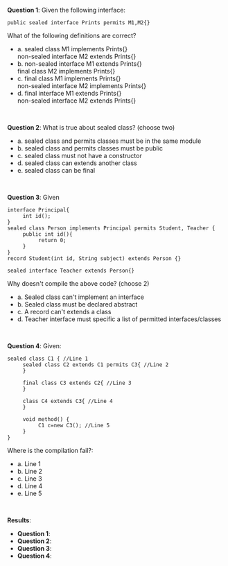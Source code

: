 **Question 1**: Given the following interface:

```
public sealed interface Prints permits M1,M2{}
```

What of the following definitions are correct?

- a. sealed class M1 implements Prints{} <br>
  non-sealed interface M2 extends Prints{}
- b. non-sealed interface M1 extends Prints{} <br>
  final class M2 implements Prints{}
- c. final class M1 implements Prints{}<br>
  non-sealed interface M2 implements Prints{}
- d. final interface M1 extends Prints{} <br>
  non-sealed interface M2 extends Prints{}

<br>

**Question 2**: What is true about sealed class? (choose two)

- a. sealed class and permits classes must be in the same module
- b. sealed class and permits classes must be public
- c. sealed class must not have a constructor
- d. sealed class can extends another class
- e. sealed class can be final

<br>

**Question 3**: Given

```
interface Principal{
     int id();
}
sealed class Person implements Principal permits Student, Teacher {
     public int id(){
          return 0;
     }
}
record Student(int id, String subject) extends Person {}

sealed interface Teacher extends Person{}
```

Why doesn't compile the above code? (choose 2)

- a. Sealed class can't implement an interface
- b. Sealed class must be declared abstract
- c. A record can't extends a class
- d. Teacher interface must specific a list of permitted interfaces/classes

<br>

**Question 4**: Given:

```
sealed class C1 { //Line 1
     sealed class C2 extends C1 permits C3{ //Line 2
     }

     final class C3 extends C2{ //Line 3
     }

     class C4 extends C3{ //Line 4
     }

     void method() {
          C1 c=new C3(); //Line 5
     }
}
```

Where is the compilation fail?:

- a. Line 1
- b. Line 2
- c. Line 3
- d. Line 4
- e. Line 5

<br>

**Results**:

- **Question 1**:
- **Question 2**:
- **Question 3**:
- **Question 4**:
